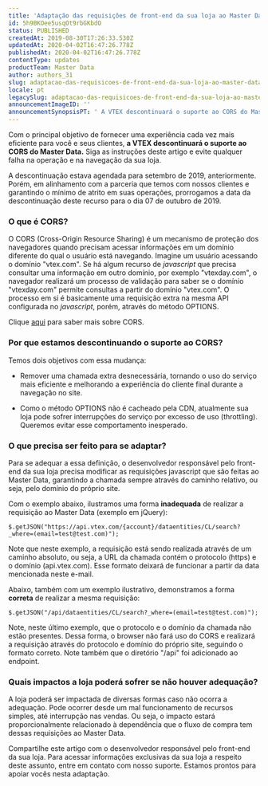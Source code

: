 ```yaml
---
title: 'Adaptação das requisições de front-end da sua loja ao Master Data'
id: 5h9BKOee5usqOt9rbGKbdO
status: PUBLISHED
createdAt: 2019-08-30T17:26:33.530Z
updatedAt: 2020-04-02T16:47:26.778Z
publishedAt: 2020-04-02T16:47:26.778Z
contentType: updates
productTeam: Master Data
author: authors_31
slug: adaptacao-das-requisicoes-de-front-end-da-sua-loja-ao-master-data
locale: pt
legacySlug: adaptacao-das-requisicoes-de-front-end-da-sua-loja-ao-master-data
announcementImageID: ''
announcementSynopsisPT: ' A VTEX descontinuará o suporte ao CORS do Master Data.'
---
```


Com o principal objetivo de fornecer uma experiência cada vez mais eficiente para você e seus clientes, **a VTEX descontinuará o suporte ao CORS do Master Data.** Siga as instruções deste artigo e evite qualquer falha na operação e na navegação da sua loja.

<div class="alert alert-warning"> A descontinuação estava agendada para setembro de 2019, anteriormente. Porém, em alinhamento com a parceria que temos com nossos clientes e garantindo o mínimo de atrito em suas operações, prorrogamos a data da descontinuação deste recurso para o dia 07 de outubro de 2019. 
</div>


### O que é CORS?
O CORS (Cross-Origin Resource Sharing) é um mecanismo de proteção dos navegadores quando precisam acessar informações em um domínio diferente do qual o usuário está navegando. Imagine um usuário acessando o domínio "vtex.com". Se há algum recurso de *javascript* que precisa consultar uma informação em outro domínio, por exemplo "vtexday.com", o navegador realizará um processo de validação para saber se o domínio "vtexday.com" permite consultas a partir do domínio "vtex.com". O processo em si é basicamente uma requisição extra na mesma API configurada no *javascript*, porém, através do método OPTIONS. 

Clique [aqui](https://developer.mozilla.org/pt-BR/docs/Web/HTTP/Controle_Acesso_CORS) para saber mais sobre CORS.

### Por que estamos descontinuando o suporte ao CORS?

Temos dois objetivos com essa mudança:

- Remover uma chamada extra desnecessária, tornando o uso do serviço mais eficiente e melhorando a experiência do cliente final durante a navegação no site.

- Como o método OPTIONS não é cacheado pela CDN, atualmente sua loja pode sofrer interrupções do serviço por excesso de uso (throttling). Queremos evitar esse comportamento inesperado.

### O que precisa ser feito para se adaptar?
Para se adequar a essa definição, o desenvolvedor responsável pelo front-end da sua loja precisa modificar as requisições javascript que são feitas ao Master Data, garantindo a chamada sempre através do caminho relativo, ou seja, pelo domínio do próprio site.

Com o exemplo abaixo, ilustramos uma forma **inadequada** de realizar a requisição ao Master Data (exemplo em jQuery):

```$.getJSON("https://api.vtex.com/{account}/dataentities/CL/search?_where=(email=test@test.com)");```

Note que neste exemplo, a requisição está sendo realizada através de um caminho absoluto, ou seja, a URL da chamada contém o protocolo (https) e o domínio (api.vtex.com). Esse formato deixará de funcionar a partir da data mencionada neste e-mail.

Abaixo, também com um exemplo ilustrativo, demonstramos a forma **correta** de realizar a mesma requisição:

```$.getJSON("/api/dataentities/CL/search?_where=(email=test@test.com)");```

Note, neste último exemplo, que o protocolo e o domínio da chamada não estão presentes. Dessa forma, o browser não fará uso do CORS e realizará a requisição através do protocolo e domínio do próprio site, seguindo o formato correto. Note também que o diretório "/api" foi adicionado ao endpoint.

### Quais impactos a loja poderá sofrer se não houver adequação?

A loja poderá ser impactada de diversas formas caso não ocorra a adequação. Pode ocorrer desde um mal funcionamento de recursos simples, até interrupção nas vendas. Ou seja, o impacto estará proporcionalmente relacionado à dependência que o fluxo de compra tem dessas requisições ao Master Data.

Compartilhe este artigo com o desenvolvedor responsável pelo front-end da sua loja. Para acessar informações exclusivas da sua loja a respeito deste assunto, entre em contato com nosso suporte. Estamos prontos para apoiar vocês nesta adaptação.


